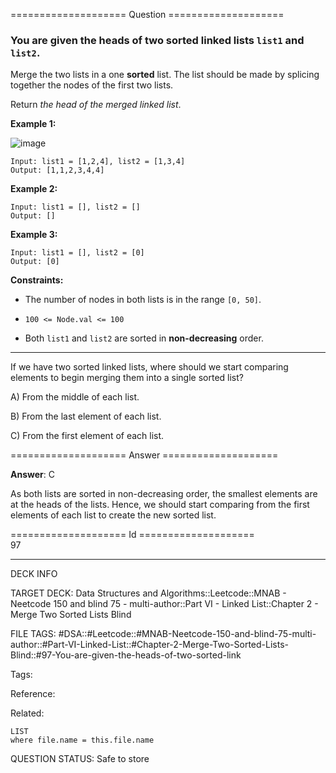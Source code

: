 ==================== Question ====================  

### You are given the heads of two sorted linked lists `list1` and `list2`.

Merge the two lists in a one **sorted** list. The list should be made by splicing together the nodes of the first two lists.

Return _the head of the merged linked list_.

**Example 1:**

![image](https://imagedelivery.net/CLfkmk9Wzy8_9HRyug4EVA/6bafdf72-dfb3-4085-9372-f34e7361d700/public)

<!-- codeblock-start -->
<pre><code>Input: list1 = [1,2,4], list2 = [1,3,4]
Output: [1,1,2,3,4,4]
</code></pre>
<!-- codeblock-end -->

**Example 2:**

<!-- codeblock-start -->
<pre><code>Input: list1 = [], list2 = []
Output: []
</code></pre>
<!-- codeblock-end -->

**Example 3:**

<!-- codeblock-start -->
<pre><code>Input: list1 = [], list2 = [0]
Output: [0]
</code></pre>
<!-- codeblock-end -->

**Constraints:**

- The number of nodes in both lists is in the range `[0, 50]`.

- `100 <= Node.val <= 100`

- Both `list1` and `list2` are sorted in **non-decreasing** order.

---

If we have two sorted linked lists, where should we start comparing elements to begin merging them into a single sorted list?

A) From the middle of each list.

B) From the last element of each list.

C) From the first element of each list.  

==================== Answer ====================  

**Answer**: C

As both lists are sorted in non-decreasing order, the smallest elements are at the heads of the lists. Hence, we should start comparing from the first elements of each list to create the new sorted list.

==================== Id ====================  
97

---

DECK INFO

TARGET DECK: Data Structures and Algorithms::Leetcode::MNAB - Neetcode 150 and blind 75 - multi-author::Part VI - Linked List::Chapter 2 - Merge Two Sorted Lists Blind

FILE TAGS: #DSA::#Leetcode::#MNAB-Neetcode-150-and-blind-75-multi-author::#Part-VI-Linked-List::#Chapter-2-Merge-Two-Sorted-Lists-Blind::#97-You-are-given-the-heads-of-two-sorted-link

Tags:

Reference:

Related:

```dataview
LIST
where file.name = this.file.name
```
QUESTION STATUS: Safe to store

